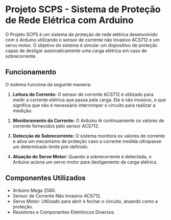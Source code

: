 # Projeto SCPS - Sistema de Proteção de Rede Elétrica com Arduino

O Projeto SCPS é um sistema de proteção de rede elétrica desenvolvido com o Arduino utilizando o sensor de corrente não invasivo ACS712 e um servo motor. O objetivo do sistema é simular um dispositivo de proteção capaz de desligar automaticamente uma carga elétrica em caso de sobrecorrente.

## Funcionamento

O sistema funciona da seguinte maneira:

1. **Leitura de Corrente:**
   O sensor de corrente ACS712 é utilizado para medir a corrente elétrica que passa pela carga. Ele é não invasivo, o que significa que não é necessário interromper o circuito para realizar a medição.

2. **Monitoramento da Corrente:**
   O Arduino lê continuamente os valores de corrente fornecidos pelo sensor ACS712.

3. **Detecção de Sobrecorrente:**
   O sistema monitora os valores de corrente e ativa um mecanismo de proteção caso a corrente medida ultrapasse um determinado limite pré-definido.

4. **Atuação do Servo Motor:**
   Quando a sobrecorrente é detectada, o Arduino aciona um servo motor para desligamento da carga elétrica.

## Componentes Utilizados

- Arduino Mega 2560.
- Sensor de Corrente Não Invasivo ACS712.
- Servo Motor: Utilizado para abrir e fechar o circuito, atuando como a proteção.
- Resistores e Componentes Eletrônicos Diversos.
